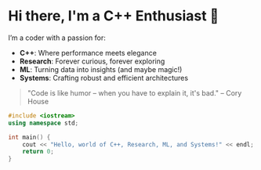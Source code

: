 # Hi there, I'm a C++ Enthusiast 🚀

I’m a coder with a passion for:
- **C++**: Where performance meets elegance
- **Research**: Forever curious, forever exploring
- **ML**: Turning data into insights (and maybe magic!)
- **Systems**: Crafting robust and efficient architectures

> "Code is like humor – when you have to explain it, it's bad." – Cory House

```cpp
#include <iostream>
using namespace std;

int main() {
    cout << "Hello, world of C++, Research, ML, and Systems!" << endl;
    return 0;
}
